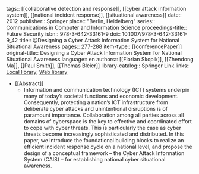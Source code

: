 tags:: [[collaborative detection and response]], [[cyber attack information system]], [[national incident response]], [[situational awareness]]
date:: 2012
publisher:: Springer
place:: "Berlin, Heidelberg"
series:: Communications in Computer and Information Science
proceedings-title:: Future Security
isbn:: 978-3-642-33161-9
doi:: 10.1007/978-3-642-33161-9_42
title:: @Designing a Cyber Attack Information System for National Situational Awareness
pages:: 277-288
item-type:: [[conferencePaper]]
original-title:: Designing a Cyber Attack Information System for National Situational Awareness
language:: en
authors:: [[Florian Skopik]], [[Zhendong Ma]], [[Paul Smith]], [[Thomas Bleier]]
library-catalog:: Springer Link
links:: [Local library](zotero://select/library/items/NFBEZ6JZ), [Web library](https://www.zotero.org/users/6520516/items/NFBEZ6JZ)

- [[Abstract]]
	- Information and communication technology (ICT) systems underpin many of today’s societal functions and economic development. Consequently, protecting a nation’s ICT infrastructure from deliberate cyber attacks and unintentional disruptions is of paramount importance. Collaboration among all parties across all domains of cyberspace is the key to effective and coordinated effort to cope with cyber threats. This is particularly the case as cyber threats become increasingly sophisticated and distributed. In this paper, we introduce the foundational building blocks to realize an efficient incident response cycle on a national level, and propose the design of a conceptual framework – the Cyber Attack Information System (CAIS) – for establishing national cyber situational awareness.